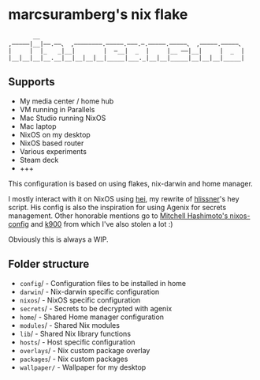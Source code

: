 # marcsuramberg's nix flake

```ascii
       __
,—————|__|——.——、 ,————————.—————.———.—.—————.—————、 ,—————.—————、
|     |  |_   _|__|        |  —__|  _  |     |__ ——|__|     |  _  |
|__|__|__|__.__|__|__|__|__|_____|___._|__|__|_____|__|__|__|_____|
```

## Supports

- My media center / home hub
- VM running in Parallels
- Mac Studio running NixOS
- Mac laptop
- NixOS on my desktop
- NixOS based router
- Various experiments
- Steam deck
- +++

This configuration is based on using flakes, nix-darwin and home manager.

I mostly interact with it on NixOS using
[hei](https://github.com/marcusramberg/hei), my rewrite of
[hlissner](https://github.com/hlissner/dotfiles)'s hey script. His
config is also the inspiration for using Agenix for secrets management.
Other honorable mentions go to [Mitchell Hashimoto's
nixos-config](https://github.com/mitchellh/nixos-config) and
[k900](https://gitlab.com/k900/nix) from which I've also stolen a lot :)

Obviously this is always a WIP.

## Folder structure

- `config`/ - Configuration files to be installed in home
- `darwin`/ - Nix-darwin specific configuration
- `nixos`/ - NixOS specific configuration
- `secrets`/ - Secrets to be decrypted with agenix
- `home`/ - Shared Home manager configuration
- `modules`/ - Shared Nix modules
- `lib`/ - Shared Nix library functions
- `hosts`/ - Host specific configuration
- `overlays`/ - Nix custom package overlay
- `packages`/ - Nix custom packages
- `wallpaper/` - Wallpaper for my desktop
